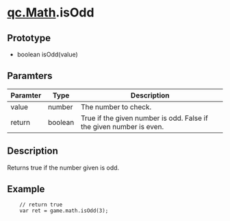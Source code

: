 # [qc.Math](README.md).isOdd

## Prototype
* boolean isOdd(value)

## Paramters
| Paramter | Type | Description |
| ------------- | ------------- | -------------|
| value | number | The number to check. |
| return | boolean | True if the given number is odd. False if the given number is even. |

## Description
Returns true if the number given is odd.

## Example
````
    // return true
    var ret = game.math.isOdd(3);
````

